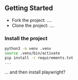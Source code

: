 ## Getting Started

- Fork the project: ....
- Clone the project: ....

### Install the project

```bash
python3 -m venv .venv
source .venv/bin/activate
pip install -r requirements.txt
...
```
... and then install playwright?